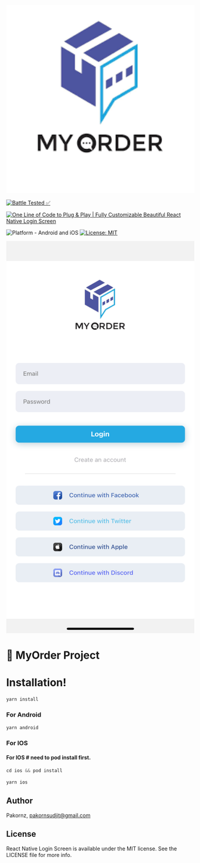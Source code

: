 <img alt="React Native Login Screen" src="src/assets/logo.png" width="1050"/>

[![Battle Tested ✅](https://img.shields.io/badge/-Battle--Tested%20%E2%9C%85-03666e?style=for-the-badge)](https://github.com/WrathChaos/react-native-login-screen)

[![One Line of Code to Plug & Play | Fully Customizable Beautiful React Native Login Screen](https://img.shields.io/badge/-One%20Line%20of%20Code%20to%20Plug%20%26%20Play%20%7C%20Fully%20Customizable%20Beautiful%20React%20Native%20Login%20Screen-lightgrey?style=for-the-badge)](https://github.com/WrathChaos/react-native-login-screen)

![Platform - Android and iOS](https://img.shields.io/badge/platform-Android%20%7C%20iOS-blue.svg?style=for-the-badge)
[![License: MIT](https://img.shields.io/badge/License-MIT-green.svg?style=for-the-badge)](https://opensource.org/licenses/MIT)

<p align="center">
  <img alt="React Native Login Screen" src="src/assets/Screenshots/screen.png"  height="1050" width="600" />
</p>

# 🥳 MyOrder Project

# Installation!

```js
yarn install
```

### For Android

```js
yarn android
```

### For IOS

#### For IOS # need to pod install first.
```js
cd ios && pod install
```

```js
yarn ios
```

## Author

Pakornz, pakornsudjit@gmail.com

## License

React Native Login Screen is available under the MIT license. See the LICENSE file for more info.
